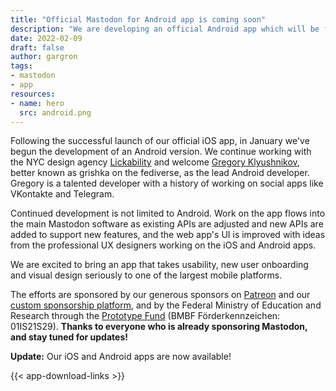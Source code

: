 ```yaml
---
title: "Official Mastodon for Android app is coming soon"
description: "We are developing an official Android app which will be free and focused on helping new users get started on the fediverse"
date: 2022-02-09
draft: false
author: gargron
tags:
- mastodon
- app
resources:
- name: hero
  src: android.png
---
```


Following the successful launch of our official iOS app, in January we've begun the development of an Android version. We continue working with the NYC design agency [Lickability](https://lickability.com/) and welcome [Gregory Klyushnikov](https://grishka.me/), better known as grishka on the fediverse, as the lead Android developer. Gregory is a talented developer with a history of working on social apps like VKontakte and Telegram.

Continued development is not limited to Android. Work on the app flows into the main Mastodon software as existing APIs are adjusted and new APIs are added to support new features, and the web app's UI is improved with ideas from the professional UX designers working on the iOS and Android apps.

We are excited to bring an app that takes usability, new user onboarding and visual design seriously to one of the largest mobile platforms.

The efforts are sponsored by our generous sponsors on [Patreon](https://patreon.com/mastodon) and our [custom sponsorship platform](https://sponsor.joinmastodon.org), and by the Federal Ministry of Education and Research through the [Prototype Fund](https://prototypefund.de/project/mastodon-mobile-apps-und-e2e-verschluesselung/) (BMBF Förderkennzeichen: 01IS21S29). **Thanks to everyone who is already sponsoring Mastodon, and stay tuned for updates!**

**Update:** Our iOS and Android apps are now available!

{{< app-download-links >}}
